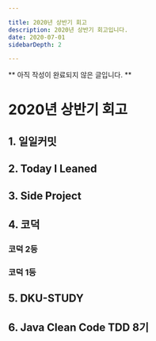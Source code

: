 ```yaml
---

title: 2020년 상반기 회고
description: 2020년 상반기 회고입니다.
date: 2020-07-01
sidebarDepth: 2

---
```


** 아직 작성이 완료되지 않은 글입니다. **

# 2020년 상반기 회고

## 1. 일일커밋

## 2. Today I Leaned

## 3. Side Project

## 4. 코덕

### 코덕 2등

### 코덕 1등

## 5. DKU-STUDY

## 6. Java Clean Code TDD 8기 